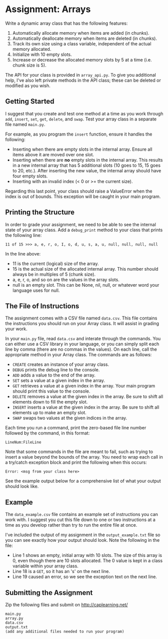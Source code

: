 # Assignment: Arrays

Write a dynamic array class that has the following features:

1. Automatically allocate memory when items are added (in chunks).
1. Automatically deallocate memory when items are deleted (in chunks).
1. Track its own size using a class variable, independent of the actual memory allocated.
1. Initialize with 10 empty slots.
1. Increase or decrease the allocated memory slots by 5 at a time (i.e. chunk size is 5).

The API for your class is provided in `array_api.py`.  To give you additional help, I've also left private methods in the API class; these can be deleted or modified as you wish.



## Getting Started

I suggest that you create and test one method at a time as you work through `add`, `insert`, `set`, `get`, `delete`, and `swap`.  Test your array class in a separate file named `main.py`.

For example, as you program the `insert` function, ensure it handles the following:

* Inserting when there are empty slots in the internal array.  Ensure all items above it are moved over one slot.
* Inserting when there are **no** empty slots in the internal array.  This results in a new internal array that has 5 additional slots (10 goes to 15, 15 goes to 20, etc.).  After inserting the new value, the internal array should have four empty slots.
* Inserting with an invalid index (< 0 or >= the current size).

Regarding this last point, your class should raise a ValueError when the index is out of bounds.  This exception will be caught in your main program.


## Printing the Structure

In order to grade your assignment, we need to be able to see the internal state of your array class.  Add a `debug_print` method to your class that prints the following line:

`11 of 15 >>> a, e, r, o, I, o, d, u, s, a, u, null, null, null, null`

In the line above:

* 11 is the current (logical) size of the array.
* 15 is the actual size of the allocated internal array.  This number should always be in multiples of 5 (chunk size).
* a, e, r, o, and so on are the values in the array slots.
* null is an empty slot.  This can be None, nil, null, or whatever word your language uses for null.


## The File of Instructions

The assignment comes with a CSV file named `data.csv`.  This file contains the instructions you should run on your Array class.  It will assist in grading your work.

In your `main.py` file, read `data.csv` and interate through the commands.  You can either use a CSV library in your language, or you can simply split each line by comma (there are no commas in the values).  On each line, call the appropriate method in your Array class.   The commands are as follows:

* `CREATE` creates an instance of your array class.
* `DEBUG` prints the debug line to the console.
* `ADD` adds a value to the end of the array.
* `SET` sets a value at a given index in the array.
* `GET` retrieves a value at a given index in the array.  Your main program should print this value to the console.
* `DELETE` removes a value at the given index in the array.  Be sure to shift all elements down to fill the empty slot.
* `INSERT` inserts a value at the given index in the array.  Be sure to shift all elements up to make an empty slot.
* `SWAP` swaps two values at the given indices in the array.

Each time you run a command, print the zero-based file line number followed by the command, in this format:

`LineNum:FileLine`

Note that some commands in the file are meant to fail, such as trying to insert a value beyond the bounds of the array.  You need to wrap each call in a try/catch exception block and print the following when this occurs:

`Error: <msg from your class here>`

See the example output below for a comprehensive list of what your output should look like.

## Example

The `data_example.csv` file contains an example set of instructions you can work with.  I suggest you cut this file down to one or two instructions at a time as you develop rather than try to run the entire file at once.

I've included the output of my assignment in the `output_example.txt` file so you can see exactly how your output should look.  Note the following in the file:

* Line 1 shows an empty, initial array with 10 slots.  The size of this array is 0, even though there are 10 slots allocated.  The 0 value is kept in a class variable within your array class.
* Line 18 is a `GET`, so it has an 's' on the next line.
* Line 19 caused an error, so we see the exception text on the next line.



## Submitting the Assignment

Zip the following files and submit on http://caplearning.net/

```
main.py
array.py
data.csv
output.txt
(add any additional files needed to run your program)
```
